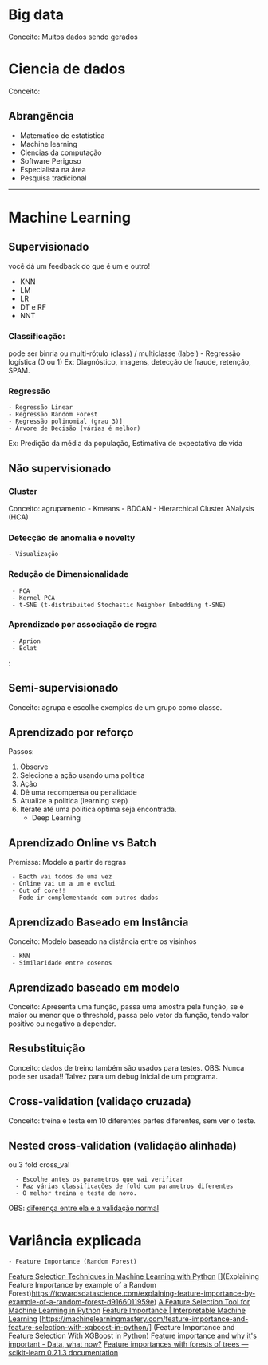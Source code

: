 # Big data
Conceito: Muitos dados sendo gerados

# Ciencia de dados
Conceito:

## Abrangência
* Matematico de estatística
* Machine learning
* Ciencias da computação
* Software Perigoso
* Especialista na área
* Pesquisa tradicional

--- 

# Machine Learning

## Supervisionado
você dá um feedback do que é um e outro!

 - KNN
 - LM
 - LR
 - DT e RF
 - NNT
### Classificação: 
pode ser binria ou multi-rótulo (class) / multiclasse (label)
    - Regressão logística (0 ou 1)
Ex: Diagnóstico, imagens, detecção de fraude, retenção, SPAM.

### Regressão
    - Regressão Linear
    - Regressão Random Forest
    - Regressão polinomial (grau 3)]
    - Árvore de Decisão (várias é melhor)
Ex: Predição da média da população, Estimativa de expectativa de vida

## Não supervisionado

### Cluster
Conceito: agrupamento
     - Kmeans
     - BDCAN
     - Hierarchical Cluster ANalysis (HCA)

### Detecção de anomalia e novelty
    - Visualização

### Redução de Dimensionalidade
     - PCA
     - Kernel PCA
     - t-SNE (t-distribuited Stochastic Neighbor Embedding t-SNE)

### Aprendizado por associação de regra
     - Aprion
     - Eclat
: 
## Semi-supervisionado
Conceito: agrupa e escolhe exemplos de um grupo como classe.

## Aprendizado por reforço
Passos:
1. Observe
2. Selecione a ação usando uma politica
3. Ação
4. Dê uma recompensa ou penalidade
5. Atualize a politica (learning step)
6. Iterate até uma politica optima seja encontrada.
    - Deep Learning

## Aprendizado Online vs Batch
Premissa: Modelo a partir de regras

     - Bacth vai todos de uma vez
     - Online vai um a um e evolui
     - Out of core!!
     - Pode ir complementando com outros dados

## Aprendizado Baseado em Instância
Conceito: Modelo baseado na distância entre os visinhos

     - KNN
     - Similaridade entre cosenos
     
## Aprendizado baseado em modelo
Conceito: Apresenta uma função, passa uma amostra pela função, se é maior ou menor que o threshold, passa pelo vetor da função, tendo valor positivo ou negativo a depender.

## Resubstituição
Conceito: dados de treino também são usados para testes.
OBS: Nunca pode ser usada!! Talvez para um debug inicial de um programa.

## Cross-validation (validaço cruzada)
Conceito: treina e testa em 10 diferentes partes diferentes, sem ver o teste.

## Nested cross-validation (validação alinhada) 
ou 3 fold cross_val

      - Escolhe antes os parametros que vai verificar
      - Faz várias classificações de fold com parametros diferentes
      - O melhor treina e testa de novo.

OBS: [diferença entre ela e a validação normal](https://scikit-learn.org/stable/auto_examples/model_selection/plot_nested_cross_validation_iris.html)

# Variância explicada
    - Feature Importance (Random Forest)
[Feature Selection Techniques in Machine Learning with Python](https://towardsdatascience.com/feature-selection-techniques-in-machine-learning-with-python-f24e7da3f36e)
[](Explaining Feature Importance by example of a Random Forest)https://towardsdatascience.com/explaining-feature-importance-by-example-of-a-random-forest-d9166011959e)
[A Feature Selection Tool for Machine Learning in Python](https://towardsdatascience.com/a-feature-selection-tool-for-machine-learning-in-python-b64dd23710f0)
[Feature Importance | Interpretable Machine Learning](https://christophm.github.io/interpretable-ml-book/feature-importance.html)
[https://machinelearningmastery.com/feature-importance-and-feature-selection-with-xgboost-in-python/] (Feature Importance and Feature Selection With XGBoost in Python)
[Feature importance and why it's important - Data, what now?](https://datawhatnow.com/feature-importance/)
[Feature importances with forests of trees — scikit-learn 0.21.3 documentation](https://scikit-learn.org/stable/auto_examples/ensemble/plot_forest_importances.html)

